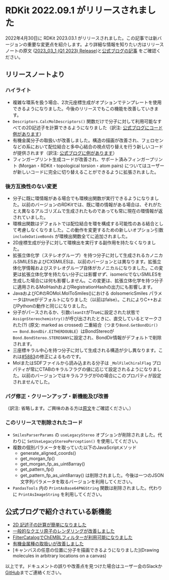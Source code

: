 # RDKit 2022.09.1 がリリースされました
2022年4月30日に RDKit 2023.03.1 がリリースされました。この記事では新バージョンの重要な変更点を紹介します。より詳細な情報を知りたい方はリリースノートの原文 ([2023_03_1 (Q1 2023) Release](https://github.com/rdkit/rdkit/releases/tag/Release_2023_03_1))と[公式ブログの記事](https://greglandrum.github.io/rdkit-blog/posts/2023-05-03-new-release-highlights.html) をご確認ください。

## リリースノートより
### ハイライト
- 複雑な環系を扱う場合、2次元座標生成がオプションでテンプレートを使用できるようになりました。今後のリリースでもこの機能を改善していきます。
- `Descriptors.CalcMolDescriptors()` 関数だけで分子に対して利用可能なすべての2D記述子を計算できるようになりました（訳注: [公式ブログにコード例があります](https://greglandrum.github.io/rdkit-blog/posts/2023-05-03-new-release-highlights.html#making-it-easy-to-calculate-all-2d-descriptors)）
- 有機金属分子の取扱いが改善しました。構造の描画が改善され、フェロセンなどの系において配位結合と多中心結合の視点切り替えを行う新しいコードが提供されます（訳注: [公式ブログに例があります](https://greglandrum.github.io/rdkit-blog/posts/2023-05-03-new-release-highlights.html#improved-handling-of-organometallic-species)）
- フィンガープリント生成コードが改善され、サポート済みフィンガープリント (Morgan・RDKit・topological torsion・atom pairs) についてはユーザーが新しいコードに完全に切り替えることができるように拡張されました。

### 後方互換性のない変更
- 分子に既に環情報がある場合でも環検出関数が実行できるようになりました。以前のバージョンのRDKitでは、既に環の情報がある場合は、それがたとえ異なるアルゴリズムで生成されたものであっても常に現在の環情報が返されていました。
- 環検出関数はデフォルトでは配位結合を環を構成する可能性のある結合として考慮しなくなりました。この動作を変更するための新しいオプション引数 `includeDativeBonds` が環検出関数全てに追加されました。
- 2D座標生成が分子に対して環検出を実行する副作用を持たなくなりました。
- 拡張立体化学（ステレオグループ）を持つ分子に対して生成されるカノニカルSMILESおよびCXSMILESは、以前のバージョンとは異なります。拡張立体化学情報およびステレオグループ自体がカノニカルになりました。この変更は拡張立体化学を持たない分子には影響*せず*、isomericでないSMILESを生成した場合には何も影響しません。この変更は、拡張立体化学を持つ分子に適用されるMolHashおよびRegistrationHashの出力にも影響します。
- JavaおよびC#のROMol.MolToSmiles()における doIsomericSmiles パラメータはtrueがデフォルトになりました（以前はfalse）。これによりC++およびPythonの動作と同じになりました。
- 分子がパースされるか、引数`cleanIt`がTrueに設定された状態で `AssignStereochemistry()`が呼び出されたときに、直交しているとマークされた(?) (原文: marked as crossed) 二重結合（つまり`Bond.GetBondDir() == Bond.BondDir.EITHERDOUBLE`）はBondStereoが`Bond.BondStereo.STEREOANY`に設定され、BondDir情報がデフォルトで削除されます。
- 三座標キラル中心を持つ分子に対して生成される構造が少し異なります。これは[#5883](https://github.com/rdkit/rdkit/issues/5883)の修正によるものです。
- MolまたはSDFファイルから読み込まれる分子は `_MolFileChiralFlag` プロパティが常にCTABのキラルフラグの値に応じて設定されるようになりました。以前のバージョンではキラルフラグが0の場合にこのプロパティが設定されませんでした。

### バグ修正・クリーンアップ・新機能及び改善
（訳注: 省略します。ご興味のある方は[原文](https://github.com/rdkit/rdkit/releases/tag/Release_2023_03_1)をご確認ください。）

### このリリースで削除されたコード
- `SmilesParserParams` の `useLegacyStereo` オプションが削除されました。代わりに `SetUseLegacyStereoPerception()` を使用してください。
- 複数の個別パラメータを取っていた以下のJavaScriptメソッド
  * generate_aligned_coords()
  * get_morgan_fp()
  * get_morgan_fp_as_uint8array()
  * get_pattern_fp()
  * get_pattern_fp_as_uint8array()
  は削除されました。今後は一つのJSON文字列パラメータを取るバージョンを利用してください。
- `PandasTools` 内の `PrintAsBase64PNGString` 関数は削除されました。代わりに `PrintAsImageString` を利用してください。

## 公式ブログで紹介されている新機能
- [2D 記述子の計算が簡単になりました](https://greglandrum.github.io/rdkit-blog/posts/2023-05-03-new-release-highlights.html#making-it-easy-to-calculate-all-2d-descriptors)
- [一般的なクエリ原子のレンダリングが改善しました](https://greglandrum.github.io/rdkit-blog/posts/2023-05-03-new-release-highlights.html#improved-rendering-of-generic-query-atoms)
- [FilterCatalogでChEMBLフィルターが利用可能になりました](https://greglandrum.github.io/rdkit-blog/posts/2023-05-03-new-release-highlights.html#chembl-filter-sets-now-available-in-the-filtercatalog)
- [有機金属種の取扱いが改善しました](https://greglandrum.github.io/rdkit-blog/posts/2023-05-03-new-release-highlights.html#improved-handling-of-organometallic-species)
- [キャンバスの任意の位置に分子を描画できるようになりました](Drawing molecules in arbitrary locations on a canvas)

以上です。ドキュメントの誤りや改善点を見つけた場合はユーザー会のSlackか[GitHub](https://github.com/rdkit-users-jp/rdkit-users-jp.github.io)までご連絡ください。
